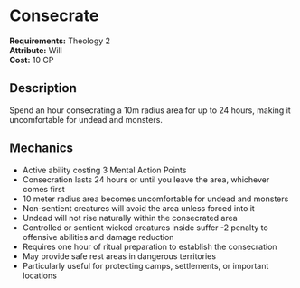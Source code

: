 # Consecrate

**Requirements:** Theology 2  
**Attribute:** Will  
**Cost:** 10 CP  

## Description
Spend an hour consecrating a 10m radius area for up to 24 hours, making it uncomfortable for undead and monsters.

## Mechanics
- Active ability costing 3 Mental Action Points
- Consecration lasts 24 hours or until you leave the area, whichever comes first
- 10 meter radius area becomes uncomfortable for undead and monsters
- Non-sentient creatures will avoid the area unless forced into it
- Undead will not rise naturally within the consecrated area
- Controlled or sentient wicked creatures inside suffer -2 penalty to offensive abilities and damage reduction
- Requires one hour of ritual preparation to establish the consecration
- May provide safe rest areas in dangerous territories
- Particularly useful for protecting camps, settlements, or important locations